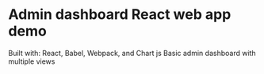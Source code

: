 # Admin dashboard React web app demo
Built with: React, Babel, Webpack, and Chart js
Basic admin dashboard with multiple views 
